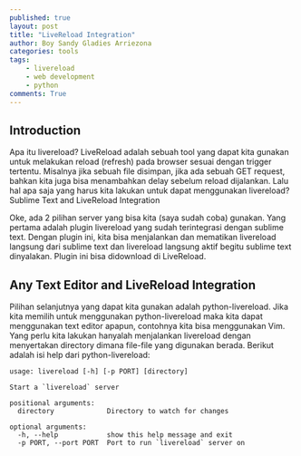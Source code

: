 ```yaml
---
published: true
layout: post
title: "LiveReload Integration"
author: Boy Sandy Gladies Arriezona
categories: tools
tags:
    - livereload
    - web development
    - python
comments: True
---
```


## Introduction

Apa itu livereload? LiveReload adalah sebuah tool yang dapat kita gunakan untuk melakukan reload (refresh) pada browser sesuai dengan trigger tertentu. Misalnya jika sebuah file disimpan, jika ada sebuah GET request, bahkan kita juga bisa menambahkan delay sebelum reload dijalankan. Lalu hal apa saja yang harus kita lakukan untuk dapat menggunakan livereload?
Sublime Text and LiveReload Integration

Oke, ada 2 pilihan server yang bisa kita (saya sudah coba) gunakan. Yang pertama adalah plugin livereload yang sudah terintegrasi dengan sublime text. Dengan plugin ini, kita bisa menjalankan dan mematikan livereload langsung dari sublime text dan livereload langsung aktif begitu sublime text dinyalakan. Plugin ini bisa didownload di LiveReload.

## Any Text Editor and LiveReload Integration

Pilihan selanjutnya yang dapat kita gunakan adalah python-livereload. Jika kita memilih untuk menggunakan python-livereload maka kita dapat menggunakan text editor apapun, contohnya kita bisa menggunakan Vim. Yang perlu kita lakukan hanyalah menjalankan livereload dengan menyertakan directory dimana file-file yang digunakan berada. Berikut adalah isi help dari python-livereload:

``` shell
usage: livereload [-h] [-p PORT] [directory]

Start a `livereload` server

positional arguments:
  directory             Directory to watch for changes

optional arguments:
  -h, --help            show this help message and exit
  -p PORT, --port PORT  Port to run `livereload` server on
```
